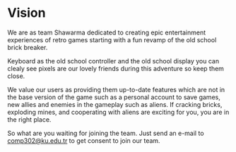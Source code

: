 # Vision

We are as team Shawarma dedicated to creating epic entertainment experiences of retro games starting with a fun revamp of the old school brick breaker.

Keyboard as the old school controller and the old school display you can clealy see pixels are our lovely friends during this adventure so keep them close.

We value our users as providing them up-to-date features which are not in the base version of the game such as a personal account to save games, new allies and enemies in the gameplay such as aliens. If cracking bricks, exploding mines, and cooperating with aliens are exciting for you, you are in the right place.

So what are you waiting for joining the team. Just send an e-mail to comp302@ku.edu.tr to get consent to join our team. 
